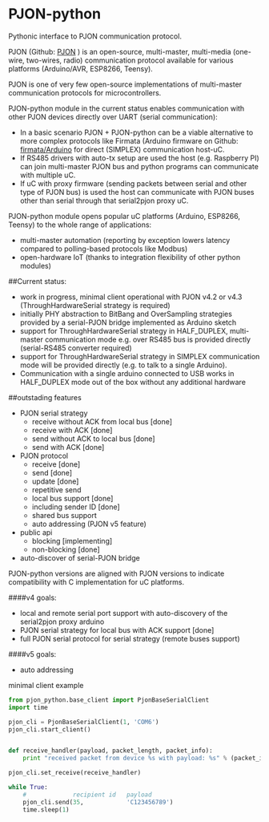 # PJON-python
Pythonic interface to PJON communication protocol.

PJON (Github: [PJON](https://github.com/gioblu/PJON/) ) is an open-source, multi-master, multi-media (one-wire, two-wires, radio) communication protocol available for various platforms (Arduino/AVR, ESP8266, Teensy).

PJON is one of very few open-source implementations of multi-master communication protocols for microcontrollers. 

PJON-python module in the current status enables communication with other PJON devices directly over UART (serial communication): 

- In a basic scenario PJON + PJON-python can be a viable alternative to more complex protocols like Firmata (Arduino firmware on Github: [firmata/Arduino](https://github.com/firmata/arduino) for direct (SIMPLEX) communication host-uC. 
- If RS485 drivers with auto-tx setup are used the host (e.g. Raspberry PI) can join multi-master PJON bus and python programs can communicate with multiple uC.
- If uC with proxy firmware (sending packets between serial and other type of PJON bus) is used the host can communicate with PJON buses other than serial through that serial2pjon proxy uC.

PJON-python module opens popular uC platforms (Arduino, ESP8266, Teensy) to the whole range of applications:
- multi-master automation (reporting by exception lowers latency compared to polling-based protocols like Modbus)
- open-hardware IoT (thanks to integration flexibility of other python modules)
 

##Current status: 
- work in progress, minimal client operational with PJON v4.2 or v4.3 (ThroughHardwareSerial strategy is required)
- initially PHY abstraction to BitBang and OverSampling strategies provided by a serial-PJON bridge implemented as Arduino sketch
- support for ThroughHardwareSerial strategy in HALF_DUPLEX, multi-master communication mode e.g. over RS485 bus is provided directly (serial-RS485 converter required)
- support for ThroughHardwareSerial strategy in SIMPLEX communication mode will be provided directly (e.g. to talk to a single Arduino).
- Communication with a single arduino connected to USB works in HALF_DUPLEX mode out of the box without any additional hardware  

##outstading features
- PJON serial strategy
  - receive without ACK from local bus [done]
  - receive with ACK [done]
  - send without ACK to local bus [done]
  - send with ACK [done]
- PJON protocol
  - receive [done]
  - send [done]
  - update [done]
  - repetitive send
  - local bus support [done]
  - including sender ID [done]
  - shared bus support
  - auto addressing (PJON v5 feature)
- public api
  - blocking [implementing]
  - non-blocking [done]
- auto-discover of serial-PJON bridge

PJON-python versions are aligned with PJON versions to indicate compatibility with C implementation for uC platforms.

####v4 goals:
- local and remote serial port support with auto-discovery of the serial2pjon proxy arduino
- PJON serial strategy for local bus with ACK support [done]
- full PJON serial protocol for serial strategy (remote buses support)

####v5 goals:
- auto addressing


minimal client example
```python
from pjon_python.base_client import PjonBaseSerialClient
import time

pjon_cli = PjonBaseSerialClient(1, 'COM6')
pjon_cli.start_client()


def receive_handler(payload, packet_length, packet_info):
    print "received packet from device %s with payload: %s" % (packet_info.sender_id, payload)

pjon_cli.set_receive(receive_handler)

while True:
    #             recipient id   payload
    pjon_cli.send(35,            'C123456789')
    time.sleep(1)
```
